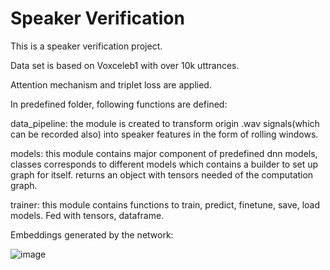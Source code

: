 # Speaker Verification
This is a speaker verification project. 

Data set is based on Voxceleb1 with over 10k uttrances.

Attention mechanism and triplet loss are applied.

In predefined folder, following functions are defined:

data_pipeline: the module is created to transform origin .wav signals(which can be recorded also) into speaker features in the form of rolling windows.

models: this module contains major component of predefined dnn models, classes corresponds to different models which contains a builder to set up graph for itself.	
	returns an object with tensors needed of the computation graph. 

trainer: this module contains functions to train, predict, finetune, save, load models. 
	 Fed with tensors, dataframe. 

Embeddings generated by the network:

![image](https://github.com/ShtWu/SpeakerVerificationWithAttentionalModel/blob/master/images/292_rl.png=250*250)




	



